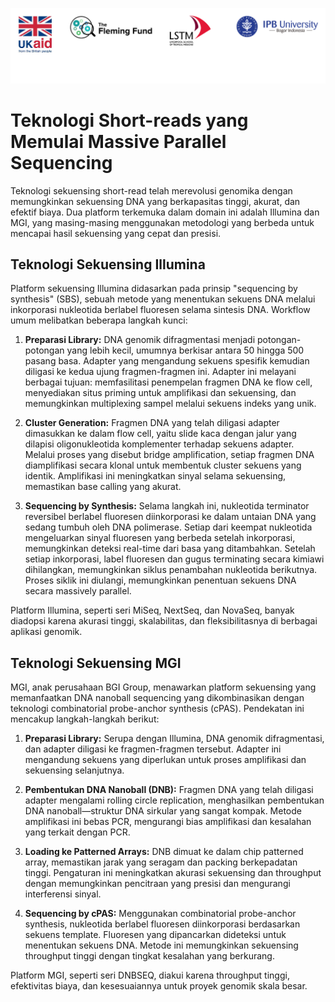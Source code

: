 ![collaboration-logo](../IM/Github_image_banner.png)

# Teknologi Short-reads yang Memulai Massive Parallel Sequencing

Teknologi sekuensing short-read telah merevolusi genomika dengan memungkinkan sekuensing DNA yang berkapasitas tinggi, akurat, dan efektif biaya. Dua platform terkemuka dalam domain ini adalah Illumina dan MGI, yang masing-masing menggunakan metodologi yang berbeda untuk mencapai hasil sekuensing yang cepat dan presisi.

## Teknologi Sekuensing Illumina

Platform sekuensing Illumina didasarkan pada prinsip "sequencing by synthesis" (SBS), sebuah metode yang menentukan sekuens DNA melalui inkorporasi nukleotida berlabel fluoresen selama sintesis DNA. Workflow umum melibatkan beberapa langkah kunci:

1. **Preparasi Library:** DNA genomik difragmentasi menjadi potongan-potongan yang lebih kecil, umumnya berkisar antara 50 hingga 500 pasang basa. Adapter yang mengandung sekuens spesifik kemudian diligasi ke kedua ujung fragmen-fragmen ini. Adapter ini melayani berbagai tujuan: memfasilitasi penempelan fragmen DNA ke flow cell, menyediakan situs priming untuk amplifikasi dan sekuensing, dan memungkinkan multiplexing sampel melalui sekuens indeks yang unik.

2. **Cluster Generation:** Fragmen DNA yang telah diligasi adapter dimasukkan ke dalam flow cell, yaitu slide kaca dengan jalur yang dilapisi oligonukleotida komplementer terhadap sekuens adapter. Melalui proses yang disebut bridge amplification, setiap fragmen DNA diamplifikasi secara klonal untuk membentuk cluster sekuens yang identik. Amplifikasi ini meningkatkan sinyal selama sekuensing, memastikan base calling yang akurat.

3. **Sequencing by Synthesis:** Selama langkah ini, nukleotida terminator reversibel berlabel fluoresen diinkorporasi ke dalam untaian DNA yang sedang tumbuh oleh DNA polimerase. Setiap dari keempat nukleotida mengeluarkan sinyal fluoresen yang berbeda setelah inkorporasi, memungkinkan deteksi real-time dari basa yang ditambahkan. Setelah setiap inkorporasi, label fluoresen dan gugus terminating secara kimiawi dihilangkan, memungkinkan siklus penambahan nukleotida berikutnya. Proses siklik ini diulangi, memungkinkan penentuan sekuens DNA secara massively parallel.

Platform Illumina, seperti seri MiSeq, NextSeq, dan NovaSeq, banyak diadopsi karena akurasi tinggi, skalabilitas, dan fleksibilitasnya di berbagai aplikasi genomik.

## Teknologi Sekuensing MGI

MGI, anak perusahaan BGI Group, menawarkan platform sekuensing yang memanfaatkan DNA nanoball sequencing yang dikombinasikan dengan teknologi combinatorial probe-anchor synthesis (cPAS). Pendekatan ini mencakup langkah-langkah berikut:

1. **Preparasi Library:** Serupa dengan Illumina, DNA genomik difragmentasi, dan adapter diligasi ke fragmen-fragmen tersebut. Adapter ini mengandung sekuens yang diperlukan untuk proses amplifikasi dan sekuensing selanjutnya.

2. **Pembentukan DNA Nanoball (DNB):** Fragmen DNA yang telah diligasi adapter mengalami rolling circle replication, menghasilkan pembentukan DNA nanoball—struktur DNA sirkular yang sangat kompak. Metode amplifikasi ini bebas PCR, mengurangi bias amplifikasi dan kesalahan yang terkait dengan PCR.

3. **Loading ke Patterned Arrays:** DNB dimuat ke dalam chip patterned array, memastikan jarak yang seragam dan packing berkepadatan tinggi. Pengaturan ini meningkatkan akurasi sekuensing dan throughput dengan memungkinkan pencitraan yang presisi dan mengurangi interferensi sinyal.

4. **Sequencing by cPAS:** Menggunakan combinatorial probe-anchor synthesis, nukleotida berlabel fluoresen diinkorporasi berdasarkan sekuens template. Fluoresen yang dipancarkan dideteksi untuk menentukan sekuens DNA. Metode ini memungkinkan sekuensing throughput tinggi dengan tingkat kesalahan yang berkurang.

Platform MGI, seperti seri DNBSEQ, diakui karena throughput tinggi, efektivitas biaya, dan kesesuaiannya untuk proyek genomik skala besar.
